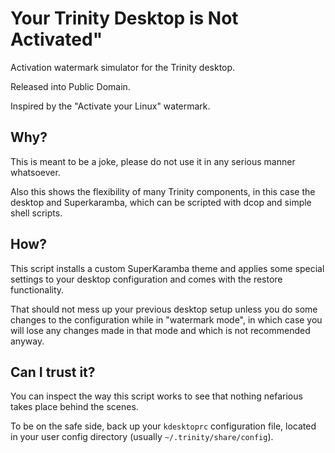 # Your Trinity Desktop is Not Activated"
Activation watermark simulator for the Trinity desktop.

Released into Public Domain.

Inspired by the "Activate your Linux" watermark.

## Why?
This is meant to be a joke, please do not use it in any serious manner whatsoever.

Also this shows the flexibility of many Trinity components, in this case the desktop and Superkaramba, which can be scripted with dcop and simple shell scripts.

## How?

This script installs a custom SuperKaramba theme and applies some special settings to your desktop configuration and comes with the restore functionality.

That should not mess up your previous desktop setup unless you do some changes to the configuration while in "watermark mode", in which case you will lose any changes made in that mode and which is not recommended anyway.

## Can I trust it?

You can inspect the way this script works to see that nothing nefarious takes place behind the scenes.

To be on the safe side, back up your `kdesktoprc` configuration file, located in your user config directory (usually `~/.trinity/share/config`).
